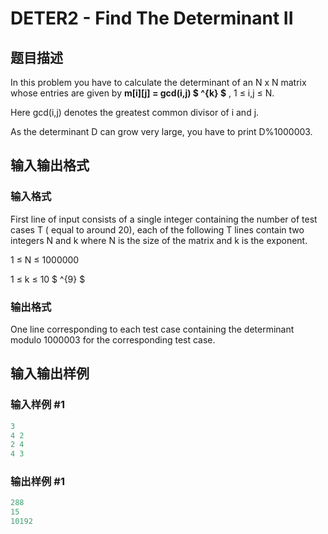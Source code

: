 # DETER2 - Find The Determinant II

## 题目描述

In this problem you have to calculate the determinant of an N x N matrix whose entries are given by **m\[i\]\[j\] = gcd(i,j) $ ^{k} $** , 1 ≤ i,j ≤ N.

Here gcd(i,j) denotes the greatest common divisor of i and j.

As the determinant D can grow very large, you have to print D%1000003.

## 输入输出格式

### 输入格式

First line of input consists of a single integer containing the number of test cases T ( equal to around 20), each of the following T lines contain two integers N and k where N is the size of the matrix and k is the exponent.

1 ≤ N ≤ 1000000

1 ≤ k ≤ 10 $ ^{9} $

### 输出格式

One line corresponding to each test case containing the determinant modulo 1000003 for the corresponding test case.

## 输入输出样例

### 输入样例 #1

```cpp
3
4 2
2 4
4 3
```


### 输出样例 #1

```cpp
288
15
10192
```


